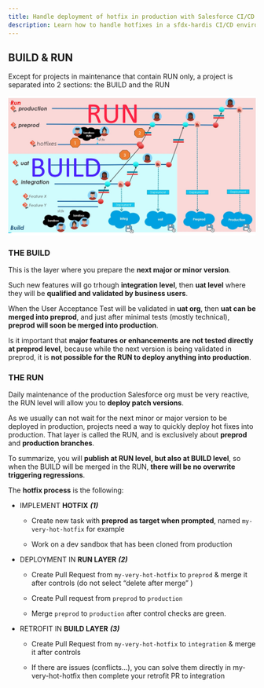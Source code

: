 ```yaml
---
title: Handle deployment of hotfix in production with Salesforce CI/CD
description: Learn how to handle hotfixes in a sfdx-hardis CI/CD environment, handling RUN and BUILD layers
---
```

<!-- markdownlint-disable MD013 -->

## BUILD & RUN

Except for projects in maintenance that contain RUN only, a project is separated into 2 sections: the BUILD and the RUN

![](assets/images/ci-cd-schema-build-run.jpg)

### THE BUILD

This is the layer where you prepare the **next major or minor version**.

Such new features will go trhough **integration level**, then **uat level** where they will be **qualified and validated by business users**.

When the User Acceptance Test will be validated in **uat org**, then **uat can be merged into preprod**, and just after minimal tests (mostly technical), **preprod will soon be merged into production**.

Is it important that **major features or enhancements are not tested directly at preprod level**, because while the next version is being validated in preprod, it is **not possible for the RUN to deploy anything into production**.

### THE RUN

Daily maintenance of the production Salesforce org must be very reactive, the RUN level will allow you to **deploy patch versions**.

As we usually can not wait for the next minor or major version to be deployed in production, projects need a way to quickly deploy hot fixes into production. That layer is called the RUN, and is exclusively about **preprod** and **production branches**.

To summarize, you will **publish at RUN level, but also at BUILD level**, so when the BUILD will be merged in the RUN, **there will be no overwrite triggering regressions**.

The **hotfix process** is the following:

- IMPLEMENT **HOTFIX** _**(1)**_

    -	Create new task with **preprod as target when prompted**, named `my-very-hot-hotfix` for example

    -	Work on a dev sandbox that has been cloned from production

-	DEPLOYMENT IN **RUN LAYER** _**(2)**_

    - Create Pull Request from `my-very-hot-hotfix` to `preprod` & merge it after controls (do not select “delete after merge” )

    - Create Pull request from `preprod` to `production`

    - Merge `preprod` to `production` after control checks are green.

-	RETROFIT IN **BUILD LAYER** _**(3)**_

    - Create Pull Request from `my-very-hot-hotfix` to `integration` & merge it after controls
    
    - If there are issues (conflicts…), you can solve them directly in  my-very-hot-hotfix then complete your retrofit PR to integration
